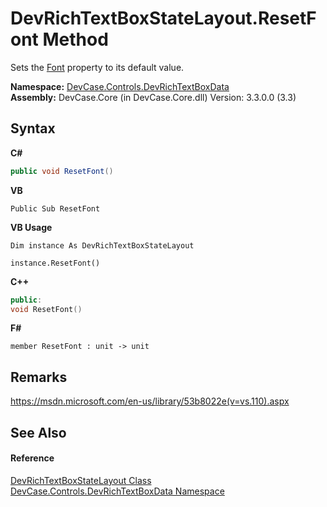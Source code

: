 # DevRichTextBoxStateLayout.ResetFont Method 
 

Sets the <a href="P_DevCase_Controls_DevRichTextBoxData_DevRichTextBoxStateLayout_Font">Font</a> property to its default value.

**Namespace:**&nbsp;<a href="N_DevCase_Controls_DevRichTextBoxData">DevCase.Controls.DevRichTextBoxData</a><br />**Assembly:**&nbsp;DevCase.Core (in DevCase.Core.dll) Version: 3.3.0.0 (3.3)

## Syntax

**C#**<br />
``` C#
public void ResetFont()
```

**VB**<br />
``` VB
Public Sub ResetFont
```

**VB Usage**<br />
``` VB Usage
Dim instance As DevRichTextBoxStateLayout

instance.ResetFont()
```

**C++**<br />
``` C++
public:
void ResetFont()
```

**F#**<br />
``` F#
member ResetFont : unit -> unit 

```


## Remarks
<a href="https://msdn.microsoft.com/en-us/library/53b8022e(v=vs.110).aspx" target="_blank">https://msdn.microsoft.com/en-us/library/53b8022e(v=vs.110).aspx</a>

## See Also


#### Reference
<a href="T_DevCase_Controls_DevRichTextBoxData_DevRichTextBoxStateLayout">DevRichTextBoxStateLayout Class</a><br /><a href="N_DevCase_Controls_DevRichTextBoxData">DevCase.Controls.DevRichTextBoxData Namespace</a><br />